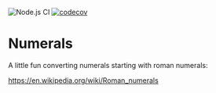 ![Node.js CI](https://github.com/matthieubosquet/numerals/workflows/Node.js%20CI/badge.svg?branch=master) 
[![codecov](https://codecov.io/gh/matthieubosquet/numerals/branch/master/graph/badge.svg)](https://codecov.io/gh/matthieubosquet/numerals)

# Numerals

A little fun converting numerals starting with roman numerals:

https://en.wikipedia.org/wiki/Roman_numerals

